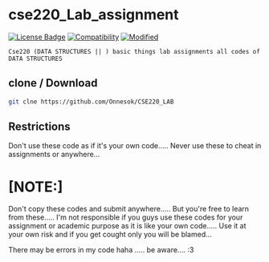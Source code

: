 # cse220_Lab_assignment

[![License Badge](https://img.shields.io/badge/license-MIT-blue.svg)](LICENSE)
[![Compatibility](https://img.shields.io/badge/python-3-brightgreen.svg)](cse220)
[![Modified](https://img.shields.io/badge/Coverage-full-orange)](cse220)


```Cse220 (DATA STRUCTURES || ) basic things lab assignments all codes of DATA STRUCTURES ```

## clone / Download

```bash
git clne https://github.com/Onnesok/CSE220_LAB

```

## Restrictions
Don't use these code as if it's your own code..... Never use these to cheat in assignments or anywhere...

<h1>[NOTE:]</h2> Don't copy these codes and submit anywhere..... But you're free to learn from these..... I'm not responsible if you guys use these codes for your assignment or academic purpose as it is like your own code..... Use it at your own risk and if you get cought only you will be blamed...

There may be errors in my code haha ..... be aware....    :3